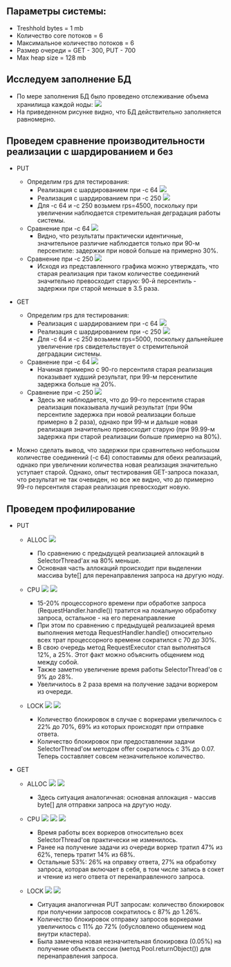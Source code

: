 ## Параметры системы:
* Treshhold bytes = 1 mb
* Количество core потоков = 6
* Максимальное количество потоков = 6
* Размер очереди = GET - 300, PUT - 700
* Max heap size = 128 mb

## Исследуем заполнение БД
* По мере заполнения БД было проведено отслеживание объема хранилища каждой ноды: ![](./screens/wrk-cmp/put_distribution.png)
* На приведенном рисунке видно, что БД действительно заполняется равномерно.

## Проведем сравнение производительности реализации с шардированием и без

* PUT
  * Определим rps для тестирования:
    * Реализация с шардированием при -с 64 ![](./screens/wrk-cmp/get_64_cmp.png)
    * Реализация с шардированием при -с 250  ![](./screens/wrk-cmp/get_250_cmp.png)
    * Для -c 64 и -с 250 возьмем rps=4500, поскольку при увеличении наблюдается стремительная деградация работы системы.
  * Сравнение при -с 64 ![](./screens/wrk-cmp/get_64_old_new.png)
    * Видно, что результаты практически идентичные, значительное различие наблюдается только при 90-м персентиле: задержки при новой больше на примерно 30%. 
  * Сравнение при -с 250 ![](./screens/wrk-cmp/get_250_old_new.png)
    * Исходя из представленного графика можно утверждать, что старая реализация при таком количестве соединений значительно превосходит старую: 90-й персентиль - задержки при старой меньше в 3.5 раза. 

* GET
  * Определим rps для тестирования:
    * Реализация с шардированием при -с 64 ![](./screens/wrk-cmp/put_64_cmp.png)
    * Реализация с шардированием при -с 250 ![](./screens/wrk-cmp/put_250_cmp.png)
    * Для -c 64 и -с 250 возьмем rps=5000, поскольку дальнейшее увеличение rps свидетельствует о стремительной деградации системы.
  * Сравнение при -с 64 ![](./screens/wrk-cmp/put_64_old_new.png)
    * Начиная примерно с 90-го персентиля старая реализация показывает худший результат, при 99-м персенитиле задержка больше на 20%. 
  * Сравнение при -с 250 ![](./screens/wrk-cmp/put_250_old_new.png)
    * Здесь же наблюдается, что до 99-го персентиля старая реализация показывала лучший результат (при 90м персентиле задержка при новой реализации больше примерно в 2 раза), однако при 99-м и дальше новая реализация значительно превосходит старую (при 99.99-м задержка при старой реализации больше примерно на 80%).

* Можно сделать вывод, что задержки при сравнительно небольшом количестве соединений (-с 64) сопоставимы для обеих реализаций, однако при увеличении количества новая реализация значительно уступает старой. Однако, опыт тестирования GET-запроса показал, что результат не так очевиден, но все же видно, что до примерно 99-го персентиля старая реализация превосходит новую.   

## Проведем профилирование

* PUT
  * ALLOC 
    ![](./screens/profiles/get_alloc.png)
    * По сравнению с предыдущей реализацией аллокаций в SelectorThread'ах на 80% меньше.
    * Основная часть аллокаций происходит при выделении массива byte[] для перенаправления запроса на другую ноду.

  * CPU
    ![](./screens/profiles/get_cpu.png)
    ![](./screens/profiles/get_cpu_t.png)
    * 15-20% процессорного времени при обработке запроса (RequestHandler.handle()) тратится на локальную обработку запроса, остальное - на его перенаправление 
    * При этом по сравнению с предыдущей реализацией время выполнения метода RequestHandler.handle() относительно всех трат процессорного времени сократился с 70 до 30%.
    * В свою очередь метод RequestExecutor стал выполняться 12%, а 25%. Этот факт можно объяснить общением нод между собой.
    * Также заметно увеличение время работы SelectorThread'ов c 9% до 28%. 
    * Увеличилось в 2 раза время на получение задачи воркером из очереди. 
  * LOCK
    ![](./screens/profiles/get_lock.png)
    ![](./screens/profiles/get_lock_t.png)
    * Количество блокировок в случае с воркерами увеличилось с 22% до 70%, 69% из которых происходят при отправке ответа.
    * Количество блокировок при предоставлении задачи SelectorThread'ом методом offer сократилось с 3% до 0.07. Теперь составляет совсем незначительное количество.

* GET
  * ALLOC
    ![](./screens/profiles/put_alloc_1.png)
    ![](./screens/profiles/put_alloc_2.png)
    * Здесь ситуация аналогичная: основная аллокация - массив byte[] для отправки запроса на другую ноду.

  * CPU
    ![](./screens/profiles/put_cpu.png)
    ![](./screens/profiles/put_cpu_t_1.png)
    ![](./screens/profiles/put_cpu_t_2.png)
    * Время работы всех воркеров относительно всех SelectorThread'ов практически не изменилось.
    * Ранее на получение задачи из очереди воркер тратил 47% из 62%, теперь тратит 14% из 68%.
    * Остальные 53%: 26% на оправку ответа, 27% на обработку запроса, которая включает в себя, в том числе запись в сокет и чтение из него ответа от перенаправленного запроса.

  * LOCK
    ![](./screens/profiles/put_lock.png)
    ![](./screens/profiles/put_lock_t.png)
    * Ситуация аналогичная PUT запросам: количество блокировок при получении запросов сократилось с 87% до 1.26%.
    * Количество блокировок отправку запросов воркерами увеличилось с 11% до 72% (обусловлено общением нод внутри кластера).
    * Была замечена новая незначительная блокировка (0.05%) на получение объекта сессии (метод Pool.returnObject()) для перенаправления запроса.